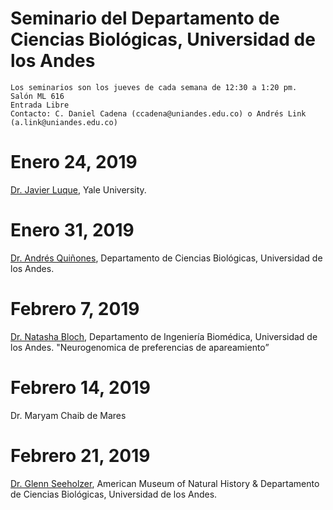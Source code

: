 # Seminario del Departamento de Ciencias Biológicas, Universidad de los Andes

    Los seminarios son los jueves de cada semana de 12:30 a 1:20 pm.
    Salón ML 616
    Entrada Libre
    Contacto: C. Daniel Cadena (ccadena@uniandes.edu.co) o Andrés Link (a.link@uniandes.edu.co)

# Enero 24, 2019

[Dr. Javier Luque](https://www.researchgate.net/profile/Javier_Luque2), Yale University.

# Enero 31, 2019

[Dr. Andrés Quiñones](http://www.andres-quinones.com/), Departamento de Ciencias Biológicas, Universidad de los Andes.

# Febrero 7, 2019

[Dr. Natasha Bloch](http://www.zoology.ubc.ca/mank-lab/Natasha/), Departamento de Ingeniería Biomédica, Universidad de los Andes.
"Neurogenomica de preferencias de apareamiento”

# Febrero 14, 2019

Dr. Maryam Chaib de Mares

# Febrero 21, 2019

[Dr. Glenn Seeholzer](https://glennseeholzer.weebly.com/publications.html), American Museum of Natural History & Departamento de Ciencias Biológicas, Universidad de los Andes.
